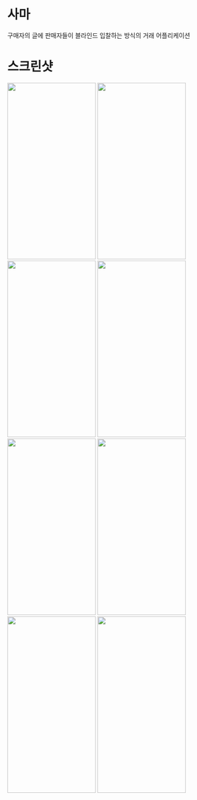 # 사마
구매자의 글에 판매자들이 블라인드 입찰하는 방식의 거래 어플리케이션
# 스크린샷
<div>
<img width="200" height="400" src="https://user-images.githubusercontent.com/11826463/84150729-3987a600-aa9d-11ea-8c89-4ac4f3c18a99.png">
<img width="200" height="400" src="https://user-images.githubusercontent.com/11826463/84150733-3bea0000-aa9d-11ea-92bc-85115738ed19.png">
<img width="200" height="400" src="https://user-images.githubusercontent.com/11826463/84150739-3e4c5a00-aa9d-11ea-9deb-ef8814ab1cb6.png">
<img width="200" height="400" src="https://user-images.githubusercontent.com/11826463/84150742-40aeb400-aa9d-11ea-9fda-6f0a431722df.png">
<img width="200" height="400" src="https://user-images.githubusercontent.com/11826463/84150801-58863800-aa9d-11ea-9954-d3aca543eb67.png">
<img width="200" height="400" src="https://user-images.githubusercontent.com/11826463/84150809-5ae89200-aa9d-11ea-81cf-61b2a47fc893.png">
<img width="200" height="400" src="https://user-images.githubusercontent.com/11826463/84150815-5e7c1900-aa9d-11ea-967f-945388a49a33.png">
<img width="200" height="400" src="https://user-images.githubusercontent.com/11826463/84150821-60de7300-aa9d-11ea-8b4a-99c13d7622ef.png">
</div>
